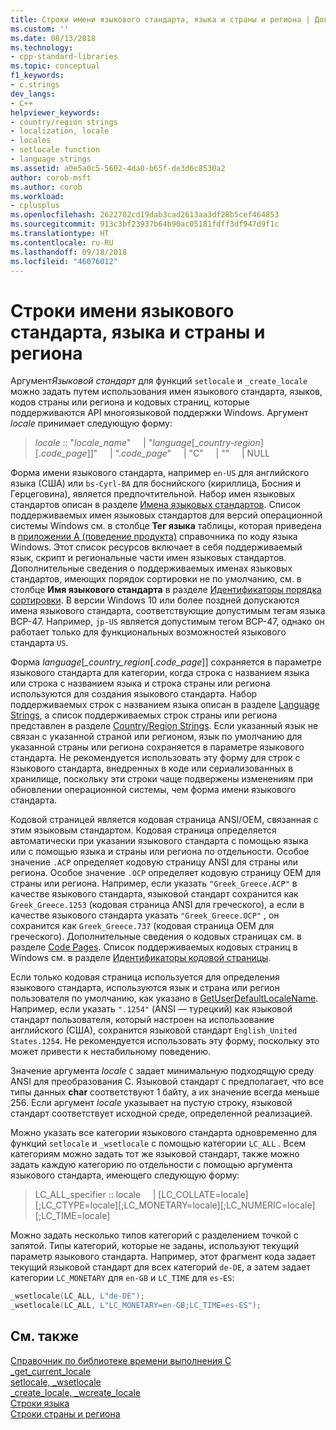 ```yaml
---
title: Строки имени языкового стандарта, языка и страны и региона | Документы Майкрософт
ms.custom: ''
ms.date: 08/13/2018
ms.technology:
- cpp-standard-libraries
ms.topic: conceptual
f1_keywords:
- c.strings
dev_langs:
- C++
helpviewer_keywords:
- country/region strings
- localization, locale
- locales
- setlocale function
- language strings
ms.assetid: a0e5a0c5-5602-4da0-b65f-de3d6c8530a2
author: corob-msft
ms.author: corob
ms.workload:
- cplusplus
ms.openlocfilehash: 2622702cd19dab3cad2613aa3df28b5cef464853
ms.sourcegitcommit: 913c3bf23937b64b90ac05181fdff3df947d9f1c
ms.translationtype: HT
ms.contentlocale: ru-RU
ms.lasthandoff: 09/18/2018
ms.locfileid: "46076012"
---
```

# <a name="locale-names-languages-and-countryregion-strings"></a>Строки имени языкового стандарта, языка и страны и региона

Аргумент*Языковой стандарт* для функций `setlocale` и `_create_locale` можно задать путем использования имен языкового стандарта, языков, кодов страны или региона и кодовых страниц, которые поддерживаются API многоязыковой поддержки Windows. Аргумент *locale* принимает следующую форму:

> *locale* :: "*locale_name*" &nbsp;&nbsp;&nbsp;&nbsp;| "*language*\[\_*country-region*]\[.*code_page*]]" &nbsp;&nbsp;&nbsp;&nbsp;| ".*code_page*" &nbsp;&nbsp;&nbsp;&nbsp;| "C" &nbsp;&nbsp;&nbsp;&nbsp;| "" &nbsp;&nbsp;&nbsp;&nbsp;| NULL

Форма имени языкового стандарта, например `en-US` для английского языка (США) или `bs-Cyrl-BA` для боснийского (кириллица, Босния и Герцеговина), является предпочтительной. Набор имен языковых стандартов описан в разделе [Имена языковых стандартов](/windows/desktop/Intl/locale-names). Список поддерживаемых имен языковых стандартов для версий операционной системы Windows см. в столбце **Тег языка** таблицы, которая приведена в [приложении A (поведение продукта)](https://msdn.microsoft.com/library/cc233982.aspx) справочника по коду языка Windows. Этот список ресурсов включает в себя поддерживаемый язык, скрипт и региональные части имен языковых стандартов. Дополнительные сведения о поддерживаемых именах языковых стандартов, имеющих порядок сортировки не по умолчанию, см. в столбце **Имя языкового стандарта** в разделе [Идентификаторы порядка сортировки](/windows/desktop/Intl/sort-order-identifiers). В версии Windows 10 или более поздней допускаются имена языкового стандарта, соответствующие допустимым тегам языка BCP-47. Например, `jp-US` является допустимым тегом BCP-47, однако он работает только для функциональных возможностей языкового стандарта `US`.

Форма *language*[*_country_region*[.*code_page*]] сохраняется в параметре языкового стандарта для категории, когда строка с названием языка или строка с названием языка и строка страны или региона используются для создания языкового стандарта. Набор поддерживаемых строк с названием языка описан в разделе [Language Strings](../c-runtime-library/language-strings.md), а список поддерживаемых строк страны или региона представлен в разделе [Country/Region Strings](../c-runtime-library/country-region-strings.md). Если указанный язык не связан с указанной страной или регионом, язык по умолчанию для указанной страны или региона сохраняется в параметре языкового стандарта. Не рекомендуется использовать эту форму для строк с языкового стандарта, внедренных в коде или сериализованных в хранилище, поскольку эти строки чаще подвержены изменениям при обновлении операционной системы, чем форма имени языкового стандарта.

Кодовой страницей является кодовая страница ANSI/OEM, связанная с этим языковым стандартом. Кодовая страница определяется автоматически при указании языкового стандарта с помощью языка или с помощью языка и страны или региона по отдельности. Особое значение `.ACP` определяет кодовую страницу ANSI для страны или региона. Особое значение `.OCP` определяет кодовую страницу OEM для страны или региона. Например, если указать `"Greek_Greece.ACP"` в качестве языкового стандарта, языковой стандарт сохранится как `Greek_Greece.1253` (кодовая страница ANSI для греческого), а если в качестве языкового стандарта указать `"Greek_Greece.OCP"` , он сохранится как `Greek_Greece.737` (кодовая страница OEM для греческого). Дополнительные сведения о кодовых страницах см. в разделе [Code Pages](../c-runtime-library/code-pages.md). Список поддерживаемых кодовых страниц в Windows см. в разделе [Идентификаторы кодовой страницы](/windows/desktop/Intl/code-page-identifiers).

Если только кодовая страница используется для определения языкового стандарта, используются язык и страна или регион пользователя по умолчанию, как указано в [GetUserDefaultLocaleName](/windows/desktop/api/winnls/nf-winnls-getuserdefaultlocalename). Например, если указать `".1254"` (ANSI — турецкий) как языковой стандарт пользователя, который настроен на использование английского (США), сохранится языковой стандарт `English_United States.1254`. Не рекомендуется использовать эту форму, поскольку это может привести к нестабильному поведению.

Значение аргумента *locale* `C` задает минимальную подходящую среду ANSI для преобразования C. Языковой стандарт `C` предполагает, что все типы данных **char** соответствуют 1 байту, а их значение всегда меньше 256. Если аргумент *locale* указывает на пустую строку, языковой стандарт соответствует исходной среде, определенной реализацией.

Можно указать все категории языкового стандарта одновременно для функций `setlocale` и `_wsetlocale` с помощью категории `LC_ALL` . Всем категориям можно задать тот же языковой стандарт, также можно задать каждую категорию по отдельности с помощью аргумента языкового стандарта, имеющего следующую форму:

> LC_ALL_specifier :: locale &nbsp;&nbsp;&nbsp;&nbsp;| [LC_COLLATE=locale][;LC_CTYPE=locale][;LC_MONETARY=locale][;LC_NUMERIC=locale][;LC_TIME=locale]

Можно задать несколько типов категорий с разделением точкой с запятой. Типы категорий, которые не заданы, используют текущий параметр языкового стандарта. Например, этот фрагмент кода задает текущий языковой стандарт для всех категорий `de-DE`, а затем задает категории `LC_MONETARY` для `en-GB` и `LC_TIME` для `es-ES`:

```C
_wsetlocale(LC_ALL, L"de-DE");
_wsetlocale(LC_ALL, L"LC_MONETARY=en-GB;LC_TIME=es-ES");
```

## <a name="see-also"></a>См. также

[Справочник по библиотеке времени выполнения C](../c-runtime-library/c-run-time-library-reference.md)<br/>
[_get_current_locale](../c-runtime-library/reference/get-current-locale.md)<br/>
[setlocale, _wsetlocale](../c-runtime-library/reference/setlocale-wsetlocale.md)<br/>
[_create_locale, _wcreate_locale](../c-runtime-library/reference/create-locale-wcreate-locale.md)<br/>
[Строки языка](../c-runtime-library/language-strings.md)<br/>
[Строки страны и региона](../c-runtime-library/country-region-strings.md)
